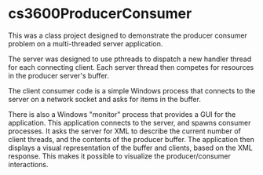 # cs3600ProducerConsumer

This was a class project designed to demonstrate the producer consumer problem on a multi-threaded server application.

The server was designed to use pthreads to dispatch a new handler thread for each connecting client. 
Each server thread then competes for resources in the producer server's buffer.

The client consumer code is a simple Windows process that connects to the server on a network socket and asks for items in the buffer.

There is also a Windows "monitor" process that provides a GUI for the application. This application connects to the server, and spawns consumer processes. It asks the server for XML to describe the current number of client threads, and the contents of the producer buffer. The application then displays a visual representation of the buffer and clients, based on the XML response. This makes it possible to visualize the producer/consumer interactions.


